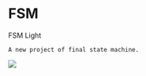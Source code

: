 # FSM 
FSM Light 

```A new project of final state machine.```

![](https://raw.githubusercontent.com/jakesgordon/javascript-state-machine/HEAD/examples/matter.png)
